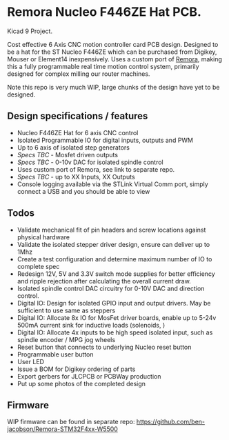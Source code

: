 # Remora Nucleo F446ZE Hat PCB.
Kicad 9 Project. 

Cost effective 6 Axis CNC motion controller card PCB design. Designed to be a hat for the ST Nucleo F446ZE which can be purchased from Digikey, Mouser or Element14 inexpensively. Uses a custom port of [Remora](https://github.com/scottalford75/Remora), making this a fully programmable real time motion control system, primarily designed for complex milling our router machines.

Note this repo is very much WIP, large chunks of the design have yet to be designed. 

## Design specifications / features
- Nucleo F446ZE Hat for 6 axis CNC control
- Isolated Programmable IO for digital inputs, outputs and PWM
- Up to 6 axis of isolated step generators
- *Specs TBC* - Mosfet driven outputs
- *Specs TBC* - 0-10v DAC for isolated spindle control
- Uses custom port of Remora, see link to separate repo. 
- *Specs TBC* - up to XX Inputs, XX Outputs
- Console logging available via the STLink Virtual Comm port, simply connect a USB and you should be able to view

## Todos
- Validate mechanical fit of pin headers and screw locations against physical hardware
- Validate the isolated stepper driver design, ensure can deliver up to 1Mhz
- Create a test configuration and determine maximum number of IO to complete spec
- Redesign 12V, 5V and 3.3V switch mode supplies for better efficiency and ripple rejection after calculating the overall current draw.
- Isolated spindle control DAC circuitry for 0-10V DAC and direction control.
- Digital IO: Design for isolated GPIO input and output drivers. May be sufficient to use same as steppers
- Digital IO: Allocate 8x IO for MosFet driver boards, enable up to 5-24v 500mA current sink for inductive loads (solenoids, )
- Digital IO: Allocate 4x inputs to be high speed isolated input, such as spindle encoder / MPG jog wheels
- Reset button that connects to underlying Nucleo reset button
- Programmable user button
- User LED
- Issue a BOM for Digikey ordering of parts
- Export gerbers for JLCPCB or PCBWay production
- Put up some photos of the completed design

## Firmware
WIP firmware can be found in separate repo: https://github.com/ben-jacobson/Remora-STM32F4xx-W5500

